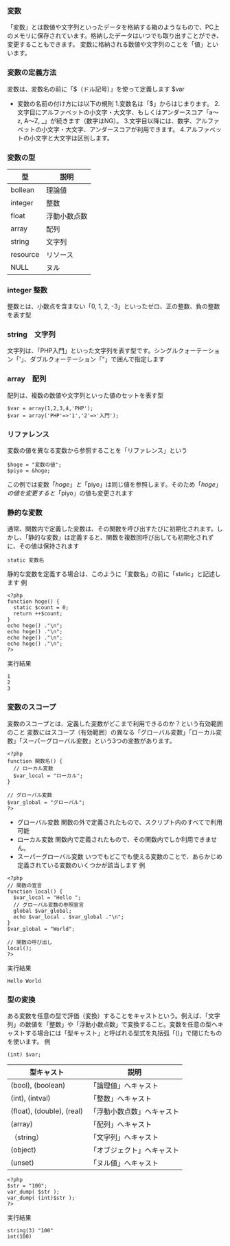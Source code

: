 ### 変数
「変数」とは数値や文字列といったデータを格納する箱のようなもので、PC上のメモリに保存されています。格納したデータはいつでも取り出すことができ、変更することもできます。
変数に格納される数値や文字列のことを「値」といいます。

### 変数の定義方法
変数は、変数名の前に「$（ドル記号）」を使って定義します
$var
- 変数の名前の付け方には以下の規則
1.変数名は「$」からはじまります。
2.文字目にアルファベットの小文字・大文字、もしくはアンダースコア「a〜z, A〜Z, _」が続きます（数字はNG）。
3.文字目以降には、数字、アルファベットの小文字・大文字、アンダースコアが利用できます。
4.アルファベットの小文字と大文字は区別します。

### 変数の型
| 型 | 説明 |
| --- | --- |
| bollean | 理論値 |
| integer | 整数 |
| float | 浮動小数点数 |
| array | 配列 |
| string | 文字列 |
| resource | リソース |
| NULL | ヌル |

### integer 整数
整数とは、小数点を含まない「0, 1, 2, -3」といったゼロ、正の整数、負の整数を表す型

### string　文字列
文字列は、「PHP入門」といった文字列を表す型です。シングルクォーテーション「'」、ダブルクォーテーション「"」で囲んで指定します

### array　配列
配列は、複数の数値や文字列といった値のセットを表す型
```
$var = array(1,2,3,4,'PHP');
$var = array('PHP'=>'1','2'=>'入門');
```

### リファレンス
変数の値を異なる変数から参照することを「リファレンス」という
```
$hoge = "変数の値";
$piyo = &hoge;
```
この例では変数「$hoge」と「$piyo」は同じ値を参照します。そのため「$hoge」の値を変更すると「$piyo」の値も変更されます

### 静的な変数
通常、関数内で定義した変数は、その関数を呼び出すたびに初期化されます。しかし、「静的な変数」は定義すると、関数を複数回呼び出しても初期化されずに、その値は保持されます
```
static 変数名
```
静的な変数を定義する場合は、このように「変数名」の前に「static」と記述します
例
```
<?php
function hoge() {
  static $count = 0;
  return ++$count;
}
echo hoge() ."\n";
echo hoge() ."\n";
echo hoge() ."\n";
echo hoge() ."\n";
?>

```
実行結果
```
1
2
3

```
### 変数のスコープ
変数のスコープとは、定義した変数がどこまで利用できるのか？という有効範囲のこと
変数にはスコープ（有効範囲）の異なる「グローバル変数」「ローカル変数」「スーパーグローバル変数」という3つの変数があります。
```
<?php
function 関数名() {
  // ローカル変数
  $var_local = "ローカル";
}
 
// グローバル変数
$var_global = "グローバル";
?>

```
- グローバル変数
関数の外で定義されたもので、スクリプト内のすべてで利用可能
- ローカル変数
関数内で定義されたもので、その関数内でしか利用できません。
- スーパーグローバル変数
いつでもどこでも使える変数のことで、あらかじめ定義されている変数のいくつかが該当します
例
```
<?php
// 関数の宣言
function local() {
  $var_local = "Hello ";
  // グローバル変数の参照宣言
  global $var_global;
  echo $var_local . $var_global ."\n";
}
$var_global = "World";
 
// 関数の呼び出し
local();
?>

```
実行結果
```
Hello World
```

### 型の変換
ある変数を任意の型で評価（変換）することをキャストという。例えば、「文字列」の数値を「整数」や「浮動小数点数」で変換すること。変数を任意の型へキャストする場合には「型キャスト」と呼ばれる型式を丸括弧「()」で閉じたものを使います。
例
```
(int) $var;

```
| 型キャスト | 説明 |
| --- | --- |
| (bool), (boolean)  |「論理値」へキャスト  |
| (int), (intval) | 「整数」へキャスト |
| (float), (double), (real) | 「浮動小数点数」へキャスト |
| (array) | 「配列」へキャスト |
|（string） | 「文字列」へキャスト |
| (object) | 「オブジェクト」へキャスト |
| (unset) | 「ヌル値」へキャスト |
```
<?php
$str = "100";
var_dump( $str );
var_dump( (int)$str );
?>

```
実行結果
```
string(3) "100"
int(100)
```
